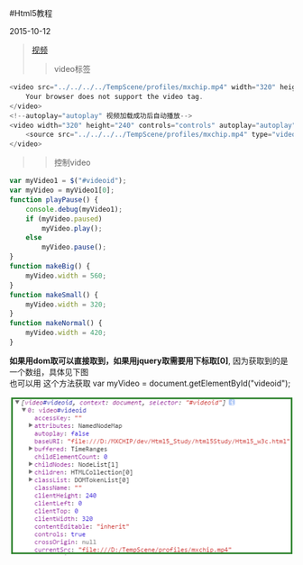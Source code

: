 #Html5教程

2015-10-12
>[视频](http://www.w3school.com.cn/html5/html_5_video.asp)
>>video标签
```js
<video src="../../../../TempScene/profiles/mxchip.mp4" width="320" height="240" controls="controls">
    Your browser does not support the video tag.
</video>
<!--autoplay="autoplay" 视频加载成功后自动播放-->
<video width="320" height="240" controls="controls" autoplay="autoplay">
    <source src="../../../../TempScene/profiles/mxchip.mp4" type="video/mp4"> Your browser does not support the video tag.
</video>
```

>>控制video
```js
var myVideo1 = $("#videoid");
var myVideo = myVideo1[0];
function playPause() {
    console.debug(myVideo1);
    if (myVideo.paused)
        myVideo.play();
    else
        myVideo.pause();
}
function makeBig() {
    myVideo.width = 560;
}
function makeSmall() {
    myVideo.width = 320;
}
function makeNormal() {
    myVideo.width = 420;
}
```
**如果用dom取可以直接取到，如果用jquery取需要用下标取[0]**, 因为获取到的是一个数组，具体见下图<br/>
也可以用 这个方法获取  var myVideo = document.getElementById("videoid");   

![](./img/video.png)



